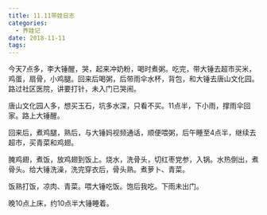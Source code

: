 ```yaml
---
title: 11.11带娃日志
categories:
  - 养娃记
date: 2018-11-11
tags:
---
```

今天7点多，李大锤醒，哭，起来冲奶粉，喝时煮粥。吃完，带大锤去超市买米，鸡蛋，扇骨，小鸡腿。回来后喝粥，后带雨伞水杯，背包，和大锤去唐山文化园。路过社区医院，讲要打针，未入门已哭闹。  
<!-- more -->

唐山文化园人多，想买玉石，坑多水深，只看不买。11点半，下小雨，撑雨伞回家。路上大锤醒。  

回来后，煮鸡腿，熟后，与大锤妈视频通话，顺便喂粥，后午睡至4点半，继续去超市，买青菜和鸡翅。  

腌鸡翅，煮饭，放鸡翅到饭上。烧水，洗骨头，切红枣党参，入锅。水热倒出，煮骨头。给大锤洗澡，洗完穿衣后，骨头熟。煮萝卜、青菜。    

饭熟打饭，凉肉、青菜。喂大锤吃饭。饱后我吃。下雨未出门。  

晚10点上床，约10点半大锤睡着。  